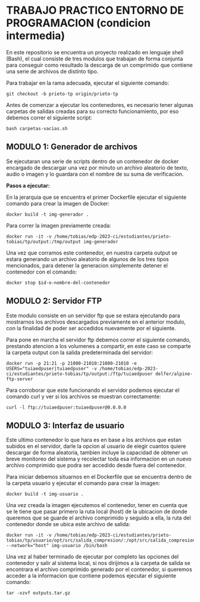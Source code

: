 # TRABAJO PRACTICO ENTORNO DE PROGRAMACION (condicion intermedia)

En este repositorio se encuentra un proyecto realizado en lenguaje shell (Bash), el cual consiste de tres modulos que trabajan de forma conjunta para conseguir como resultado la descarga de un comprimido que contiene una serie de archivos de distinto tipo.

Para trabajar en la rama adecuada, ejecutar el siguiente comando:

 	git checkout -b prieto-tp origin/prieto-tp


Antes de comenzar a ejecutar los contenedores, es necesario tener algunas carpetas de salidas creadas para su correcto funcionamiento, por eso debemos correr el siguiente script:
	
	bash carpetas-vacias.sh	


## MODULO 1: Generador de archivos

Se ejecutaran una serie de scripts dentro de un contenedor de docker encargado de descargar una vez por minuto un archivo aleatorio de texto, audio o imagen y lo guardara con el nombre de su suma de verificacion.

**Pasos a ejecutar:**

En la jerarquia que se encuentra el primer Dockerfile ejecutar el siguiente comando para crear la imagen de Docker:

	docker build -t img-generador .

Para correr la imagen previamente creada:

	docker run -it -v /home/tobias/edp-2023-ci/estudiantes/prieto-tobias/tp/output:/tmp/output img-generador

 Una vez que corramos este contenedor, en nuestra carpeta output se estara generando un archivo aleatorio de algunos de los tres tipos mencionados, para detener la generacion simplemente detener el contenedor con el comando:

 	docker stop $id-o-nombre-del-contenedor

## MODULO 2: Servidor FTP

Este modulo consiste en un servidor ftp que se estara ejecutando para mostrarnos los archivos descargados previamente en el anterior modulo, con la finalidad de poder ser accedidos nuevamente por el siguiente.

Para pone en marcha el servidor ftp debemos correr el siguiente comando, prestando atencion a los volumenes a compartir, en este caso se comparte la carpeta output con la salida predeterminada del servidor:

	docker run -p 21:21 -p 21000-21010:21000-21010 -e USERS="tuiaedpuser|tuiaedpuser" -v /home/tobias/edp-2023-ci/estudiantes/prieto-tobias/tp/output:/ftp/tuiaedpuser delfer/alpine-ftp-server

Para corroborar que este funcionando el servidor podemos ejecutar el comando curl y ver si los archivos se muestran correctamente:

    curl -l ftp://tuiaedpuser:tuiaedpuser@0.0.0.0
	
## MODULO 3: Interfaz de usuario

Este ultimo contenedor lo que hara es en base a los archivos que estan subidos en el servidor, darle la opcion al usuario de elegir cuantos quiere descargar de forma aleatoria, tambien incluye la capacidad de obtener un breve monitoreo del sistema y recolectar toda esa informacion en un nuevo archivo comprimido que podra ser accedido desde fuera del contenedor.

Para iniciar debemos situarnos en el Dockerfile que se encuentra dentro de la carpeta usuario y ejecutar el comando para crear la imagen:

	docker build -t img-usuario .

Una vez creada la imagen ejecutemos el contenedor, tener en cuenta que se le tiene que pasar primero la ruta local (host) de la ubicacion de donde queremos que se guarde el archivo comprimido y seguido a ella, la ruta del contenedor donde se ubica este archivo de salida:

	docker run -it -v /home/tobias/edp-2023-ci/estudiantes/prieto-tobias/tp/usuario/opt/src/salida_compresion/:/opt/src/salida_compresion --network="host" img-usuario /bin/bash

Una vez al haber terminado de ejecutar por completo las opciones del contenedor y salir al sistema local, si nos dirijimos a la carpeta de salida se encontrara el archivo comprimido generado por el contenedor, si queremos acceder a la informacion que contiene podemos ejecutar el siguiente comando:

	tar -xzvf outputs.tar.gz
